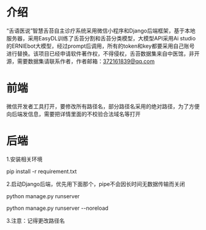 # 介绍

“舌语医说”智慧舌苔自主诊疗系统采用微信小程序和Django后端框架，基于本地服务器，采用EasyDL训练了舌苔分割和舌苔分类模型，大模型API采用Ai studio的ERNIEbot大模型，经过prompt后调用，所有的token和key都要采用自己账号进行替换。该项目已经申请软件著作权，不得侵权，舌苔数据集来自中医馆，非开源，需要数据集请联系作者，作者邮箱：372161839@qq.com

# 前端

微信开发者工具打开，要修改所有路径名，部分路径名采用的绝对路径，为了方便向后端发信息，需要把详情里面的不校验合法域名等打开

# 后端

1.安装相关环境

pip install -r requirement.txt

2.启动Django后端，优先用下面那个，pipe不会因长时间无数据传输而关闭

python manage.py runserver 

python manage.py runserver --noreload

3.注意：记得更改路径名